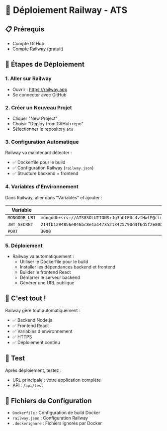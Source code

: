 # 🚀 Déploiement Railway - ATS

## 📋 Prérequis
- Compte GitHub
- Compte Railway (gratuit)

## 🎯 Étapes de Déploiement

### 1. Aller sur Railway
- Ouvrir : https://railway.app
- Se connecter avec GitHub

### 2. Créer un Nouveau Projet
- Cliquer "New Project"
- Choisir "Deploy from GitHub repo"
- Sélectionner le repository `ats`

### 3. Configuration Automatique
Railway va maintenant détecter :
- ✅ Dockerfile pour le build
- ✅ Configuration Railway (`railway.json`)
- ✅ Structure backend + frontend

### 4. Variables d'Environnement
Dans Railway, aller dans "Variables" et ajouter :

| Variable | Valeur |
|----------|--------|
| `MONGODB_URI` | `mongodb+srv://ATS8SOLUTIONS:Jg3nbtEUc4vfHwlP@cluster0.bhv3c.mongodb.net/?retryWrites=true&w=majority` |
| `JWT_SECRET` | `214fb1a94856e046bc8e1a14735213425790d3f6d5f2e80bf8b50dbbb1098f9025feb395773fa2d0f7c0b45037311200effec3c3d52a` |
| `PORT` | `3000` |

### 5. Déploiement
- Railway va automatiquement :
  - Utiliser le Dockerfile pour le build
  - Installer les dépendances backend et frontend
  - Builder le frontend React
  - Démarrer le serveur backend
  - Générer une URL publique

## 🎉 C'est tout !

Railway gère tout automatiquement :
- ✅ Backend Node.js
- ✅ Frontend React
- ✅ Variables d'environnement
- ✅ HTTPS
- ✅ Déploiement continu

## 🧪 Test
Après déploiement, testez :
- URL principale : votre application complète
- API : `/api/test`

## 🔧 Fichiers de Configuration
- `Dockerfile` : Configuration de build Docker
- `railway.json` : Configuration Railway
- `.dockerignore` : Fichiers ignorés par Docker 
